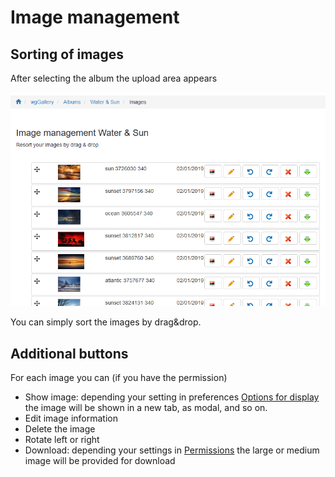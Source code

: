 # Image management

## Sorting of images

After selecting the album the upload area appears

![](../../.gitbook/assets/imagemanagement1.png)

You can simply sort the images by drag&drop.

## Additional buttons

For each image you can \(if you have the permission\)

* Show image: depending your setting in preferences [Options for display](../preferences/options-for-display.md) the image will be shown in a new tab, as modal, and so on.
* Edit image information
* Delete the image
* Rotate left or right
* Download: depending your settings in [Permissions](https://app.gitbook.com/@xoops/s/wggallery-tutorial/~/edit/drafts/-Lsp6ZJlrSkVXk5zy3up/english/administration-menu/permissions) the large or medium image will be provided for download

